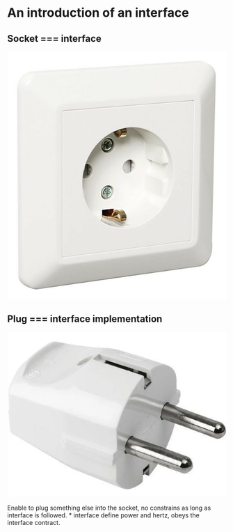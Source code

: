 # An introduction of an interface


## Socket === interface

![A socket](img/socket.jpeg)

## Plug === interface implementation

![A plug](img/plug.webp)

Enable to plug something else into the socket, no constrains as long as interface is followed. * interface define power and hertz, obeys the interface contract.


